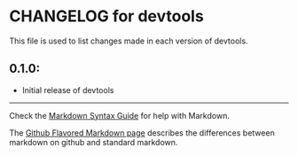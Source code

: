 # CHANGELOG for devtools

This file is used to list changes made in each version of devtools.

## 0.1.0:

* Initial release of devtools

- - -
Check the [Markdown Syntax Guide](http://daringfireball.net/projects/markdown/syntax) for help with Markdown.

The [Github Flavored Markdown page](http://github.github.com/github-flavored-markdown/) describes the differences between markdown on github and standard markdown.

